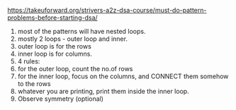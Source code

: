 https://takeuforward.org/strivers-a2z-dsa-course/must-do-pattern-problems-before-starting-dsa/
1. most of the patterns will have nested loops.
2. mostly 2 loops - outer loop and inner.
3. outer loop is for the rows
4. inner loop is for columns.
5. 4 rules:
6. for the outer loop, count the no.of rows
7. for the inner loop, focus on the columns, and CONNECT them somehow to the rows
8. whatever you are printing, print them inside the inner loop.
9. Observe symmetry (optional)